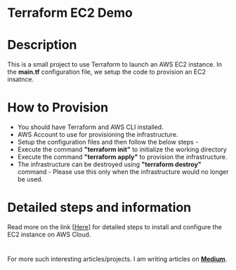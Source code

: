 # Terraform EC2 Demo

# Description
This is a small project to use Terraform to launch an AWS EC2 instance. In the **main.tf** configuration file, we setup the code to provision an EC2 insatnce.

# How to Provision
* You should have Terraform and AWS CLI installed.
* AWS Account to use for provisioning the infrastructure.
* Setup the configuration files and then follow the below steps - 
* Execute the command **"terraform init"** to initialize the working directory 
* Execute the command **"terraform apply"** to provision the infrastructure.
* The infrastructure can be destroyed using **"terraform destroy"** command - Please use this only when the infrastructure would no longer be used.

# Detailed steps and information
Read more on the link [<a href="https://medium.com/@aaryavd02/how-to-use-terraform-to-provision-an-aws-ec2-instance-8d88463193ed">Here</a>] for detailed steps to install and configure the EC2 instance on AWS Cloud.

#

For more such interesting articles/projects. I am writing articles on **<a href="https://medium.com/@aaryavd02">Medium</a>**.

